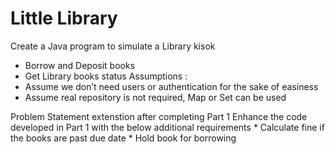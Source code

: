 # Little Library

Create a Java program to simulate a Library kisok
* Borrow and Deposit books
* Get Library books status
Assumptions :
* Assume we don’t need users or authentication for the sake of easiness
* Assume real repository is not required, Map or Set can be used

Problem Statement extenstion after completing Part 1
    Enhance the code developed in Part 1 with the below additional requirements
    * Calculate fine if the books are past due date
    * Hold book for borrowing 

